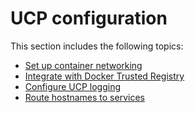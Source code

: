 <!--[metadata]>
+++
title = "Configuration"
description = "Learn how to configure Docker Universal Control Plane on production."
keywords = ["docker, ucp, install, configuration"]
[menu.main]
parent="mn_ucp"
identifier="mn_ucp_configuration"
weight=50
+++
<![end-metadata]-->

# UCP configuration

This section includes the following topics:

* [Set up container networking](multi-host-networking.md)
* [Integrate with Docker Trusted Registry](dtr-integration.md)
* [Configure UCP logging](configure-logs.md)
* [Route hostnames to services](route-hostnames.md)
